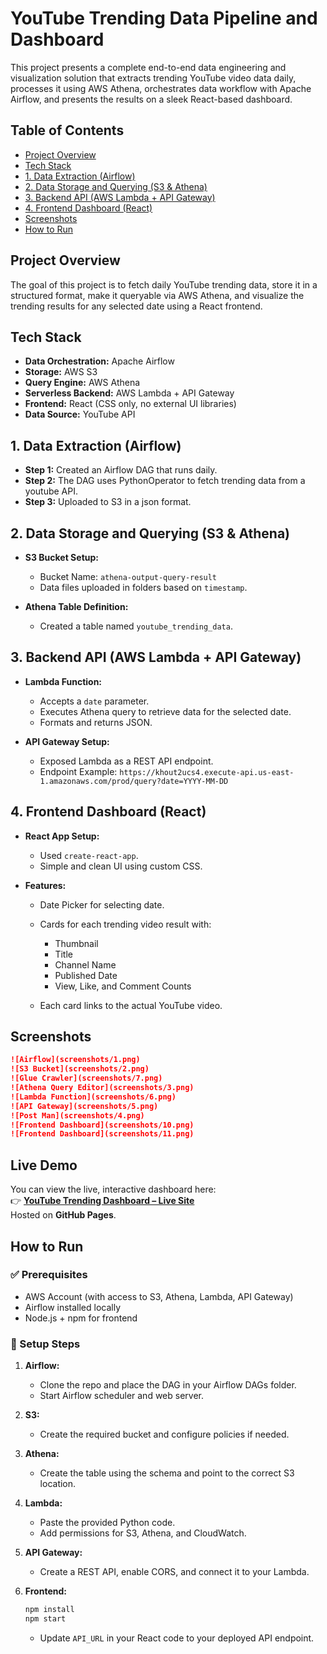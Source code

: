 # YouTube Trending Data Pipeline and Dashboard

This project presents a complete end-to-end data engineering and visualization solution that extracts trending YouTube video data daily, processes it using AWS Athena, orchestrates data workflow with Apache Airflow, and presents the results on a sleek React-based dashboard.

## Table of Contents

- [Project Overview](#project-overview)
- [Tech Stack](#tech-stack)
- [1. Data Extraction (Airflow)](#1-data-extraction-airflow)
- [2. Data Storage and Querying (S3 & Athena)](#2-data-storage-and-querying-s3--athena)
- [3. Backend API (AWS Lambda + API Gateway)](#3-backend-api-aws-lambda--api-gateway)
- [4. Frontend Dashboard (React)](#4-frontend-dashboard-react)
- [Screenshots](#screenshots)
- [How to Run](#how-to-run)

## Project Overview

The goal of this project is to fetch daily YouTube trending data, store it in a structured format, make it queryable via AWS Athena, and visualize the trending results for any selected date using a React frontend.

## Tech Stack

- **Data Orchestration:** Apache Airflow
- **Storage:** AWS S3
- **Query Engine:** AWS Athena
- **Serverless Backend:** AWS Lambda + API Gateway
- **Frontend:** React (CSS only, no external UI libraries)
- **Data Source:** YouTube API

## 1. Data Extraction (Airflow)

- **Step 1:** Created an Airflow DAG that runs daily.
- **Step 2:** The DAG uses PythonOperator to fetch trending data from a youtube API.
- **Step 3:** Uploaded to S3 in a json format.

## 2. Data Storage and Querying (S3 & Athena)

- **S3 Bucket Setup:**

  - Bucket Name: `athena-output-query-result`
  - Data files uploaded in folders based on `timestamp`.

- **Athena Table Definition:**

  - Created a table named `youtube_trending_data`.

## 3. Backend API (AWS Lambda + API Gateway)

- **Lambda Function:**

  - Accepts a `date` parameter.
  - Executes Athena query to retrieve data for the selected date.
  - Formats and returns JSON.

- **API Gateway Setup:**

  - Exposed Lambda as a REST API endpoint.
  - Endpoint Example: `https://khout2ucs4.execute-api.us-east-1.amazonaws.com/prod/query?date=YYYY-MM-DD`

## 4. Frontend Dashboard (React)

- **React App Setup:**

  - Used `create-react-app`.
  - Simple and clean UI using custom CSS.

- **Features:**

  - Date Picker for selecting date.
  - Cards for each trending video result with:

    - Thumbnail
    - Title
    - Channel Name
    - Published Date
    - View, Like, and Comment Counts

  - Each card links to the actual YouTube video.

## Screenshots

```md
![Airflow](screenshots/1.png)
![S3 Bucket](screenshots/2.png)
![Glue Crawler](screenshots/7.png)
![Athena Query Editor](screenshots/3.png)
![Lambda Function](screenshots/6.png)
![API Gateway](screenshots/5.png)
![Post Man](screenshots/4.png)
![Frontend Dashboard](screenshots/10.png)
![Frontend Dashboard](screenshots/11.png)
```

## Live Demo

You can view the live, interactive dashboard here:  
👉 **[YouTube Trending Dashboard – Live Site](https://bikram48.github.io/youtube_trending_ui/)**  
Hosted on **GitHub Pages**.

## How to Run

### ✅ Prerequisites

- AWS Account (with access to S3, Athena, Lambda, API Gateway)
- Airflow installed locally
- Node.js + npm for frontend

### 🔧 Setup Steps

1. **Airflow:**

   - Clone the repo and place the DAG in your Airflow DAGs folder.
   - Start Airflow scheduler and web server.

2. **S3:**

   - Create the required bucket and configure policies if needed.

3. **Athena:**

   - Create the table using the schema and point to the correct S3 location.

4. **Lambda:**

   - Paste the provided Python code.
   - Add permissions for S3, Athena, and CloudWatch.

5. **API Gateway:**

   - Create a REST API, enable CORS, and connect it to your Lambda.

6. **Frontend:**

   ```bash
   npm install
   npm start
   ```

   - Update `API_URL` in your React code to your deployed API endpoint.
